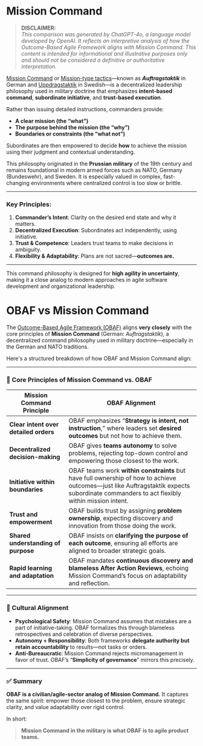 # Mission Command

> **DISCLAIMER:**  
> *This comparison was generated by ChatGPT-4o, a language model
> developed by OpenAI. It reflects an interpretive analysis of how the
> Outcome-Based Agile Framework aligns with Mission Command. This
> content is intended for informational and illustrative purposes only
> and should not be considered a definitive or authoritative
> interpretation.*

[Mission Command](https://en.wikipedia.org/wiki/Mission_command) or [Mission-type tactics](https://en.wikipedia.org/wiki/Mission-type_tactics)—known
as **_Auftragstaktik_** in German and
[Uppdragstaktik](https://www.forsvarsmakten.se/siteassets/2-om-forsvarsmakten/dokument/doktriner/msd-22.pdf)
in Swedish—is a decentralized leadership philosophy used in military
doctrine that emphasizes **intent-based command**, **subordinate
initiative**, and **trust-based execution**.

Rather than issuing detailed instructions, commanders provide:

- **A clear mission (the “what”)**
- **The purpose behind the mission (the “why”)**
- **Boundaries or constraints (the “what not”)**

Subordinates are then empowered to decide **how** to achieve the
mission using their judgment and contextual understanding.

This philosophy originated in the **Prussian military** of the 19th
century and remains foundational in modern armed forces such as NATO,
Germany (Bundeswehr), and Sweden. It is especially valued in complex,
fast-changing environments where centralized control is too slow or
brittle.

---

### Key Principles:

1. **Commander’s Intent**: Clarity on the desired end state and why it matters.
2. **Decentralized Execution**: Subordinates act independently, using initiative.
3. **Trust & Competence**: Leaders trust teams to make decisions in ambiguity.
4. **Flexibility & Adaptability**: Plans are not sacred—**outcomes are.**

---

This command philosophy is designed for **high agility in uncertainty**, making it a close analog to modern approaches in agile software development and organizational leadership.

# OBAF vs Mission Command

The [Outcome-Based Agile Framework (OBAF)](https://github.com/sa6mwa/obaf)
aligns **very closely** with the core principles of **Mission
Command** (German: *Auftragstaktik*), a decentralized command
philosophy used in military doctrine—especially in the German and NATO
traditions.

Here's a structured breakdown of how OBAF and Mission Command align:

---

### 🔷 Core Principles of Mission Command vs. OBAF

| **Mission Command Principle** | **OBAF Alignment** |
|-------------------------------|---------------------|
| **Clear intent over detailed orders** | OBAF emphasizes “**Strategy is intent, not instruction**,” where leaders set **desired outcomes** but not how to achieve them. |
| **Decentralized decision-making** | OBAF gives **teams autonomy** to solve problems, rejecting top-down control and empowering those closest to the work. |
| **Initiative within boundaries** | OBAF teams work **within constraints** but have full ownership of how to achieve outcomes—just like Auftragstaktik expects subordinate commanders to act flexibly within mission intent. |
| **Trust and empowerment** | OBAF builds trust by assigning **problem ownership**, expecting discovery and innovation from those doing the work. |
| **Shared understanding of purpose** | OBAF insists on **clarifying the purpose of each outcome**, ensuring all efforts are aligned to broader strategic goals. |
| **Rapid learning and adaptation** | OBAF mandates **continuous discovery and blameless After Action Reviews**, echoing Mission Command’s focus on adaptability and reflection. |

---

### 🔶 Cultural Alignment

- **Psychological Safety**: Mission Command assumes that mistakes are a part of initiative-taking. OBAF formalizes this through blameless retrospectives and celebration of diverse perspectives.
- **Autonomy + Responsibility**: Both frameworks **delegate authority but retain accountability** to results—not tasks or orders.
- **Anti-Bureaucratic**: Mission Command rejects micromanagement in favor of trust. OBAF’s “**Simplicity of governance**” mirrors this precisely.

---

### ✅ Summary

**OBAF is a civilian/agile-sector analog of Mission Command.** It captures the same spirit: empower those closest to the problem, ensure strategic clarity, and value adaptability over rigid control.

In short:
> **Mission Command in the military is what OBAF is to agile product teams.**

